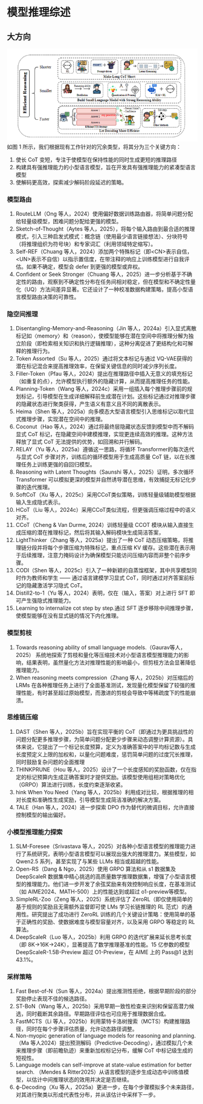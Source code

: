 # 模型推理综述
## 大方向
<div align="center">
<img src="图片\综述图1.png" alt="综述图1">
</div>
如图 1 所示，我们根据现有工作针对的冗余类型，将其分为三个关键方向：

1. 使长 CoT 变短，专注于使模型在保持性能的同时生成更短的推理路径
2. 构建具有强推理能力的小型语言模型，旨在开发具有强推理能力的紧凑型语言模型
3. 使解码更高效，探索减少解码阶段延迟的策略。



### 模型路由
1. RouteLLM（Ong 等人，2024）使用偏好数据训练路由器，将简单问题分配给轻量级模型，困难问题分配给更强的模型。
2. Sketch-of-Thought（Aytes 等人，2025），将每个输入路由到最合适的推理模式，引入三种启发式模式：概念链（使用最少语言链接想法）、分块符号（将推理组织为符号块）和专家词汇（利用领域特定缩写）。
3. Self-REF（Chuang 等人，2024）添加两个特殊标记（即\<CN>表示自信，\<UN>表示不自信）以指示置信度，在带注释的响应上训练模型进行自我评估。如果不确定，模型会 defer 到更强的模型或弃权。
4. Confident or Seek Stronger（Chuang 等人，2025）进一步分析基于不确定性的路由，观察到不确定性分布在任务间相对稳定，但在模型和不确定性量化（UQ）方法间差异显著。它还设计了一种校准数据构建策略，提高小型语言模型路由决策的可靠性。

### 隐空间推理
1. Disentangling-Memory-and-Reasoning（Jin 等人，2024a）引入显式离散标记如〈memory〉和〈reason〉，使模型能够在潜在空间中将推理分解为独立阶段（即检索相关知识和执行逻辑推理），这种分离促进了更结构化和可解释的推理行为。
2. Token Assorted（Su 等人，2025）通过将文本标记与通过 VQ-VAE获得的潜在标记混合来提高推理效率，在保留关键信息的同时减少序列长度。
3. Filler-Token（Pfau 等人，2024）提出在推理路径中插入无意义的填充标记（如重复的点），允许模型执行额外的隐藏计算，从而提高推理任务的性能。
4. Planning-Token（Wang 等人，2024c）采用一组插入每个推理步骤前的规划标记，引导模型在生成详细解释前生成潜在计划。这些标记通过对推理步骤的隐藏状态进行聚类获得，产生语义有意义且不同的离散表示。
5. Heima（Shen 等人，2025a）向多模态大型语言模型引入思维标记以取代显式推理步骤，实现潜在空间中的推理。
6. Coconut（Hao 等人，2024）通过将最终层隐藏状态反馈到模型中而不解码显式 CoT 标记，在隐藏空间中建模推理，实现更连续高效的推理。这种方法释放了显式 CoT 无法提供的优势，如回溯和并行解码。
7. RELAY（Yu 等人，2025a）遵循这一思路，将循环 Transformer的每次迭代与显式 CoT 步骤对齐，训练后的循环模型用于生成高质量 CoT 链，以在长推理任务上训练更强的自回归模型。
8. Reasoning with Latent Thoughts（Saunshi 等人，2025）证明，多次循环 Transformer 可以模拟更深的模型并自然诱导潜在思维，有效捕捉无标记化步骤的迭代推理。
9. SoftCoT（Xu 等人，2025c）采用CCoT类似策略，训练轻量级辅助模型根据输入生成隐式表示。
10. HCoT（Liu 等人，2024c）采用CCoT类似流程，但更强调压缩过程中的语义对齐。
11. CCoT（Cheng & Van Durme, 2024）训练轻量级 CCOT 模块从输入直接生成压缩的潜在推理标记，然后将其输入解码模块生成简洁答案，
12. LightThinker（Zhang 等人，2025a）提出了一种 CoT 动态压缩策略，将推理链分段并将每个步骤压缩为特殊标记，重点压缩 KV 缓存。这些潜在表示用于后续推理，注意力掩码设计为确保模型只能访问压缩内容而非整个前序步骤。
13. CODI（Shen 等人，2025c）引入了一种新颖的自蒸馏框架，其中共享模型同时作为教师和学生 —— 通过语言建模学习显式 CoT，同时通过对齐答案前标记的隐藏激活学习隐式 CoT。
14. Distill2-to-1（Yu 等人，2024）表明，仅在（输入，答案）对上进行 SFT 即可产生强隐式推理能力。
15. Learning to internalize cot step by step.通过 SFT 逐步移除中间推理步骤，使模型能够在没有显式链的情况下内化推理。
### 模型剪枝
1. Towards reasoning ability of small language models.（Gaurav等人，2025） 系统地探索了剪枝和量化等压缩技术对小型语言模型推理能力的影响，结果表明，虽然量化方法对推理性能的影响最小，但剪枝方法会显著降低推理能力。
2. When reasoning meets compression（Zhang 等人，2025b）对压缩后的 LRMs 在各种推理任务上进行了全面基准测试，发现量化模型保留了较强的推理性能，有时甚至超过原始模型，而激进的剪枝会导致中等稀疏度下的性能崩溃。
### 思维链压缩
1. DAST（Shen 等人，2025b）旨在实现平衡的 CoT（即通过为更具挑战性的问题分配更多推理步骤，为简单问题分配更少步骤来动态调整计算资源）。具体来说，它提出了一个标记长度预算，定义为准确答案中的平均标记数与生成长度预定义上限的加权和，以量化问题难度，惩罚简单问题的过度冗长推理，同时鼓励复杂问题的全面推理
2. THINKPRUNE（Hou 等人，2025）设计了一个长度感知的奖励函数，仅在指定的标记预算内生成正确答案时才提供奖励。该模型使用组相对策略优化（GRPO）算法进行训练，长度约束逐渐收紧。
3. hink When You Need（Yang 等人，2025b）利用成对比较，根据推理的相对长度和准确性生成奖励，引导模型生成简洁准确的解决方案。
4. TALE（Han 等人，2024）进一步探索 DPO 作为替代的微调目标，允许直接控制模型的输出偏好。
### 小模型推理能力探索
1. SLM-Foresee（Srivastava 等人，2025）对各种小型语言模型的推理能力进行了系统研究，表明小型语言模型可以展现出强大的推理潜力。某些模型，如 Qwen2.5 系列，甚至实现了与某些 LLMs 相当或超越的性能。
2. Open-RS（Dang & Ngo，2025）使用 GRPO 算法和从 s1 数据集及 DeepScaleR 数据集中精心挑选的高质量数学推理数据集，增强了小型语言模型的推理能力。他们进一步开发了余弦奖励来有效控制响应长度，在基准测试（如 AIME2024、MATH-500）上的性能达到或超过 o1-preview等模型。
3. SimpleRL-Zoo（Zeng 等人，2025）系统评估了 ZeroRL（即仅使用简单的基于规则的奖励且无需额外监督即可使 LMs 学习长链推理的 RL 范式）的通用性。研究提出了成功进行 ZeroRL 训练的几个关键设计策略：使用简单的基于正确性的奖励、使数据难度与模型容量对齐，以及采用 GRPO 等稳定的 RL 算法。
4. DeepScaleR（Luo 等人，2025b）利用 GRPO 的迭代扩展来延长思考长度（即 8K→16K→24K），显著提高了数学推理基准的性能。15 亿参数的模型 DeepScaleR-1.5B-Preview 超过 O1-Preview，在 AIME 上的 Pass@1 达到 43.1%。

### 采样策略
1. Fast Best-of-N（Sun 等人，2024a）提出推测性拒绝，根据早期阶段的部分奖励停止表现不佳的候选路径。
2. ST-BoN（Wang 等人，2025b）采用早期一致性检查来识别和保留高潜力候选，同时截断其余路径。早期路径评估也可应用于推理数据合成。
3. FastMCTS（Li 等人，2025b）利用蒙特卡洛树搜索（MCTS）构建推理路径，同时在每个步骤评估质量，允许动态路径调整。
4. Non-myopic generation of language models for reasoning and planning.（Ma 等人2024）提出预测解码（Predictive-Decoding），通过模拟几个未来推理步骤（即前瞻轨迹）来重新加权标记分布，缓解 CoT 中标记级生成的短视性。
4. Language models can self-improve at state-value estimation for better search. （Mendes & Ritter2025）从语言模型的逐步生成动态中训练值模型，以估计中间推理状态的效用并决定是否继续。
5. ϕ-Decoding（Xu 等人，2025a）更进一步，在每个步骤模拟多个未来路径，对其进行聚类以形成代表性分布，并从该估计中采样下一步。